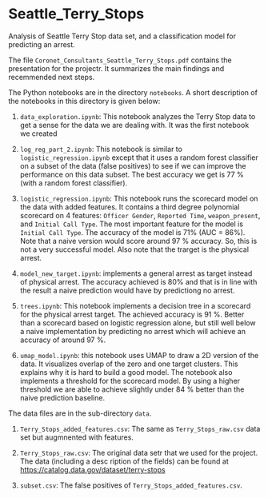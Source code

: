 # Seattle_Terry_Stops
Analysis of Seattle Terry Stop data set, and a classification model for predicting an arrest.

The file `Coronet_Consultants_Seattle_Terry_Stops.pdf` contains the presentation for the projectr. It summarizes the main findings and recemmended next steps.

The Python notebooks are in the directory `notebooks`. A short description of the notebooks in this directory is given below:

1) `data_exploration.ipynb`: This notebook analyzes the Terry Stop data to get a sense for the data we are dealing with. It was the first notebook we created

2) `log_reg_part_2.ipynb`: This notebook is similar to `logistic_regression.ipynb` except that it uses a random forest classifier on a subset of the data (false positives) to see if we can improve the performance on this data subset. The best accuracy we get is 77 % (with a random forest classifier).

3) `logistic_regression.ipynb`: This notebook runs the scorecard model on the data with added features. It contains a third degree polynomial scorecard on 4 features: `Officer Gender`, `Reported Time`, `weapon_present`, and `Initial Call Type`. The most important feature for the model is `Initial Call Type`. The accuracy of the model is 71% (AUC = 86%). Note that a naive version would score around 97 % accuracy. So, this is not a very successful model. Also note that the trarget is the physical arrest.

4) `model_new_target.ipynb`: implements a general arrest as target instead of physical arrest. The accuracy achieved is 80% and that is in line with the result a naive prediction would have by predictiong no arrest.

5) `trees.ipynb`: This notebook implements a decision tree in a scorecard for the physical arrest target. The achieved accuracy is 91 %. Better than a scorecard based on logistic regression alone, but still well below a naive implementation by predicting no arrest which will achieve an accuracy of around 97 %.

6) `umap_model.ipynb`: this notebook uses UMAP to draw a 2D version of the data. It visualizes overlap of the zero and one target clusters. This explains why it is hard to build a good model. The notebook also implements a threshold for the scorecard model. By using a higher threshold we are able to achieve slightly under 84 % better than the naive prediction baseline.

The data files are in the sub-directory `data`.

1) `Terry_Stops_added_features.csv`: The same as `Terry_Stops_raw.csv` data set but augmnented with features. 

2) `Terry_Stops_raw.csv`: The original data setr that we used for the project. The data (including a desc ription of the fields) can be found at https://catalog.data.gov/dataset/terry-stops

3) `subset.csv`: The false positives of `Terry_Stops_added_features.csv`. 


